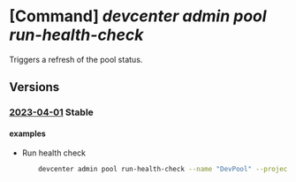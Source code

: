 # [Command] _devcenter admin pool run-health-check_

Triggers a refresh of the pool status.

## Versions

### [2023-04-01](/Resources/mgmt-plane/L3N1YnNjcmlwdGlvbnMve30vcmVzb3VyY2Vncm91cHMve30vcHJvdmlkZXJzL21pY3Jvc29mdC5kZXZjZW50ZXIvcHJvamVjdHMve30vcG9vbHMve30vcnVuaGVhbHRoY2hlY2tz/2023-04-01.xml) **Stable**

<!-- mgmt-plane /subscriptions/{}/resourcegroups/{}/providers/microsoft.devcenter/projects/{}/pools/{}/runhealthchecks 2023-04-01 -->

#### examples

- Run health check
    ```bash
        devcenter admin pool run-health-check --name "DevPool" --project-name "DevProject" --resource-group "rg1"
    ```
